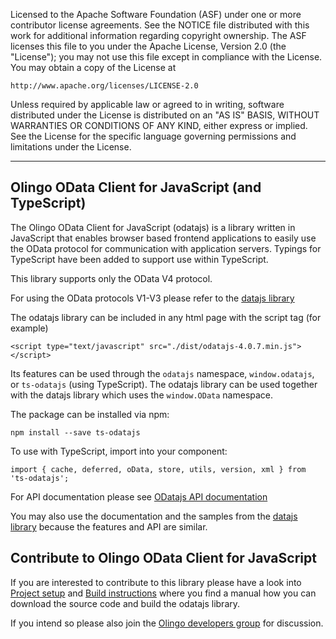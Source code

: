 Licensed to the Apache Software Foundation (ASF) under one
or more contributor license agreements.  See the NOTICE file
distributed with this work for additional information
regarding copyright ownership.  The ASF licenses this file
to you under the Apache License, Version 2.0 (the
"License"); you may not use this file except in compliance
with the License.  You may obtain a copy of the License at

    http://www.apache.org/licenses/LICENSE-2.0

Unless required by applicable law or agreed to in writing,
software distributed under the License is distributed on an
"AS IS" BASIS, WITHOUT WARRANTIES OR CONDITIONS OF ANY
KIND, either express or implied.  See the License for the
specific language governing permissions and limitations
under the License.

-------------------------
## Olingo OData Client for JavaScript (and TypeScript)
The Olingo OData Client for JavaScript (odatajs) is a library written in JavaScript that enables browser based frontend applications to easily use the OData protocol for communication with application servers. Typings for TypeScript have been added to support use within TypeScript.

This library supports only the OData V4 protocol.

For using the OData protocols V1-V3 please refer to the [datajs library](http://datajs.codeplex.com/)

The odatajs library can be included in any html page with the script tag (for example)
```
<script type="text/javascript" src="./dist/odatajs-4.0.7.min.js"></script>
```
Its features can be used through the `odatajs` namespace, `window.odatajs`, or `ts-odatajs` (using TypeScript). The odatajs library can be used together with the datajs library which uses the `window.OData` namespace.

The package can be installed via npm:
```
npm install --save ts-odatajs
```

To use with TypeScript, import into your component:
```
import { cache, deferred, oData, store, utils, version, xml } from 'ts-odatajs';
```

For API documentation please see [ODatajs API documentation](http://olingo.apache.org/doc/javascript/apidoc/)

You may also use the documentation and the samples from the [datajs library](http://datajs.codeplex.com/documentation) because the features and API are similar.

## Contribute to Olingo OData Client for JavaScript
If you are interested to contribute to this library please have a look into [Project setup](http://olingo.apache.org/doc/javascript/project-setup.html) and [Build instructions](http://olingo.apache.org/doc/javascript/project-build.html) where you find a manual how you can download the source code and build the odatajs library.

If you intend so please also join the [Olingo developers group](http://olingo.apache.org/support.html) for discussion.
